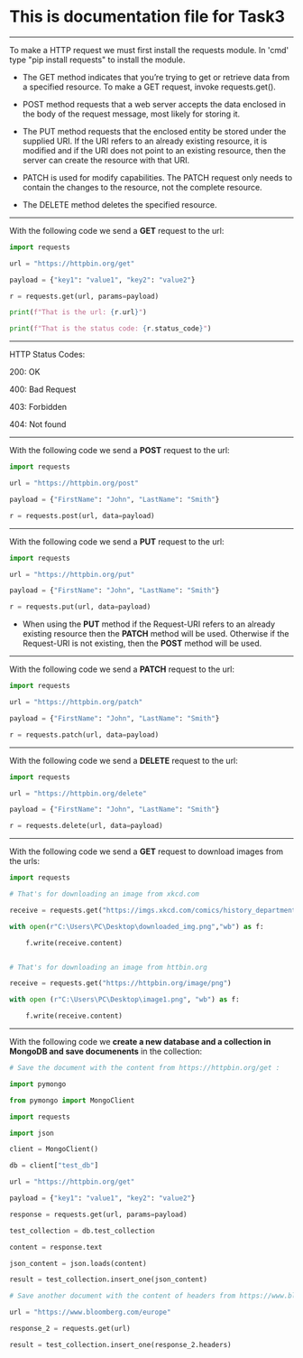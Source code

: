 # **This is documentation file for Task3**

---
To make a HTTP request we must first install the requests module. In 'cmd' type "pip install requests" to install the module.

* The GET method indicates that you’re trying to get or retrieve data from a specified resource. To make a GET request, invoke requests.get().

* POST method requests that a web server accepts the data enclosed in the body of the request message, most likely for storing it.

* The PUT method requests that the enclosed entity be stored under the supplied URI. If the URI refers to an already existing resource, it is modified and if the URI does not point to an existing resource, then the server can create the resource with that URI.

* PATCH is used for modify capabilities. The PATCH request only needs to contain the changes to the resource, not the complete resource.

* The DELETE method deletes the specified resource.
---
With the following code we send a **GET** request to the url:

```py
import requests

url = "https://httpbin.org/get"

payload = {"key1": "value1", "key2": "value2"}

r = requests.get(url, params=payload)

print(f"That is the url: {r.url}")

print(f"That is the status code: {r.status_code}")
```
---
HTTP Status Codes:

200: OK

400: Bad Request

403: Forbidden

404: Not found

---
With the following code we send a **POST** request to the url:

```py
import requests

url = "https://httpbin.org/post"

payload = {"FirstName": "John", "LastName": "Smith"}

r = requests.post(url, data=payload)
```
---
With the following code we send a **PUT** request to the url:

```py
import requests

url = "https://httpbin.org/put"

payload = {"FirstName": "John", "LastName": "Smith"}

r = requests.put(url, data=payload)
```
* When using the **PUT** method if the Request-URI refers to an already existing resource then the **PATCH** method will be used. Otherwise if the Request-URI is not existing, then the **POST** method will be used.

---
With the following code we send a **PATCH** request to the url:

```py
import requests

url = "https://httpbin.org/patch"

payload = {"FirstName": "John", "LastName": "Smith"}

r = requests.patch(url, data=payload)
```
---
With the following code we send a **DELETE** request to the url:

```py
import requests

url = "https://httpbin.org/delete"

payload = {"FirstName": "John", "LastName": "Smith"}

r = requests.delete(url, data=payload)
```
---
With the following code we send a **GET** request to download images from the urls:

```py
import requests

# That's for downloading an image from xkcd.com

receive = requests.get("https://imgs.xkcd.com/comics/history_department.png")

with open(r"C:\Users\PC\Desktop\downloaded_img.png","wb") as f:

    f.write(receive.content)


# That's for downloading an image from httbin.org

receive = requests.get("https://httpbin.org/image/png")

with open (r"C:\Users\PC\Desktop\image1.png", "wb") as f:

    f.write(receive.content)
```
---
With the following code we **create a new database and a collection in MongoDB and save documenents** in the collection:

```py
# Save the document with the content from https://httpbin.org/get :

import pymongo

from pymongo import MongoClient

import requests

import json

client = MongoClient()

db = client["test_db"]

url = "https://httpbin.org/get"

payload = {"key1": "value1", "key2": "value2"}

response = requests.get(url, params=payload)

test_collection = db.test_collection

content = response.text

json_content = json.loads(content)

result = test_collection.insert_one(json_content)

# Save another document with the content of headers from https://www.bloomberg.com/europe :

url = "https://www.bloomberg.com/europe"

response_2 = requests.get(url)

result = test_collection.insert_one(response_2.headers)
```
